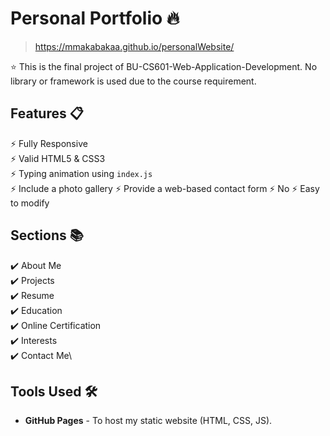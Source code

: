 # Personal Portfolio 🔥
> https://mmakabakaa.github.io/personalWebsite/

:star: This is the final project of BU-CS601-Web-Application-Development. No library or framework is used due to the course requirement.

## Features 📋
⚡️ Fully Responsive\
⚡️ Valid HTML5 & CSS3\
⚡️ Typing animation using `index.js`\
⚡️ Include a photo gallery
⚡️ Provide a web-based contact form
⚡️ No 
⚡️ Easy to modify


## Sections 📚
✔️ About Me\
✔️ Projects \
✔️ Resume\
✔️ Education\
✔️ Online Certification\
✔️ Interests\
✔️ Contact Me\



## Tools Used 🛠️
* <b>GitHub Pages</b> - To host my static website (HTML, CSS, JS).

